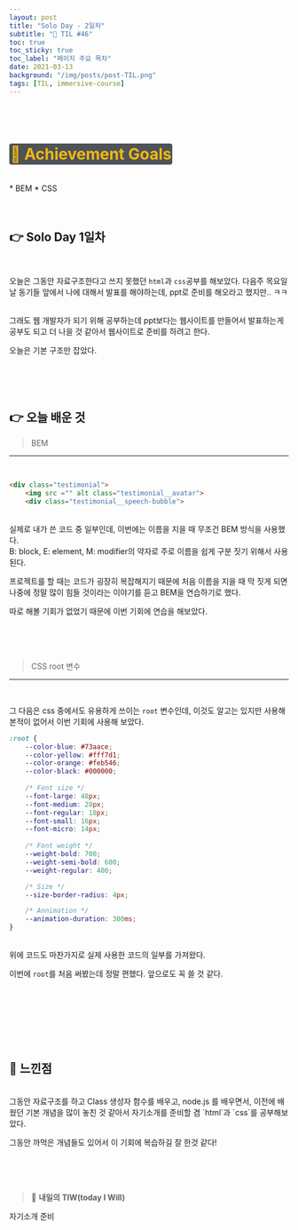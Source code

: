 ```yaml
---
layout: post
title: "Solo Day - 2일차"
subtitle: "📅 TIL #46"
toc: true
toc_sticky: true
toc_label: "페이지 주요 목차"
date: 2021-03-13
background: "/img/posts/post-TIL.png"
tags: [TIL, immersive-course]
---
```


<br/>
<br/>

# <span style ="background-color:#4e5357; color:#f2b810; border-radius:4px; padding:2px">🎯 Achievement Goals</span>

<br/>
* BEM
* CSS

<br/>
<br/>
<br/>

## 👉 Solo Day 1일차

<br/>

오늘은 그동안 자료구조한다고 쓰지 못했던 `html`과 `css`공부를 해보았다. 다음주 목요일날 동기들 앞에서 나에 대해서 발표를 해야하는데, ppt로 준비를 해오라고 했지만.. ㅋㅋ

<br/>
그래도 웹 개발자가 되기 위해 공부하는데 ppt보다는 웹사이트를 만들어서 발표하는게 공부도 되고 더 나을 것 같아서 웹사이트로 준비를 하려고 한다.

오늘은 기본 구조만 잡았다.

<br/>
<br/>
<br/>

## 👉 오늘 배운 것

> BEM
---

<br/>

```html
<div class="testimonial">
    <img src ="" alt class="testimonial__avatar">
    <div class="testimonial__speech-bubble">
```

<br/>
실제로 내가 쓴 코드 중 일부인데, 이번에는 이름을 지을 때 무조건 BEM 방식을 사용했다.

<br/>
B: block, E: element, M: modifier의 약자로 주로 이름을 쉽게 구분 짓기 위해서 사용된다.

프로젝트를 할 때는 코드가 굉장히 복잡해지기 때문에 처음 이름을 지을 때 막 짓게 되면 나중에 정말 많이 힘들 것이라는 이야기를 듣고 BEM을 연습하기로 했다.

따로 해볼 기회가 없었기 때문에 이번 기회에 연습을 해보았다.

<br/>
<br/>
<br/>

> CSS root 변수
---

<br/>

그 다음은 css 중에서도 유용하게 쓰이는 `root` 변수인데, 이것도 알고는 있지만 사용해본적이 없어서 이번 기회에 사용해 보았다.

```css
:root {
	--color-blue: #73aace;
	--color-yellow: #fff7d1; 
	--color-orange: #feb546;
	--color-black: #000000;
  
	/* Font size */
	--font-large: 48px;
	--font-medium: 28px;
	--font-regular: 18px;
	--font-small: 16px;
	--font-micro: 14px;
  
	/* Font weight */
	--weight-bold: 700;
	--weight-semi-bold: 600;
	--weight-regular: 400;

	/* Size */
	--size-border-radius: 4px;

	/* Annimation */
	--animation-duration: 300ms;
}
```

<br/>
위에 코드도 마찬가지로 실제 사용한 코드의 일부를 가져왔다. 

이번에 `root`를 처음 써봤는데 정말 편했다. 앞으로도 꼭 쓸 것 같다.

<br/>
<br/>
<br/>
<br/>
<br/>
<br/>

## 🙌 느낀점

<br/>
그동안 자료구조를 하고 Class 생성자 함수를 배우고,  node.js 를 배우면서, 이전에 배웠던 기본 개념을 많이 놓친 것 같아서 자기소개를 준비할 겸 `html`과 `css`를 공부해보았다.

그동안 까먹은 개념들도 있어서 이 기회에 복습하길 잘 한것 같다!

<br/>
<br/>
<br/>

> 👊 **내일의 TIW(today I Will)**

자기소개 준비

